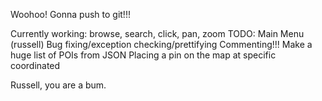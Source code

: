 
Woohoo! Gonna push to git!!!

Currently working: browse, search, click, pan, zoom
TODO:
	Main Menu (russell)
	Bug fixing/exception checking/prettifying
	Commenting!!!
	Make a huge list of POIs from JSON
	Placing a pin on the map at specific coordinated

Russell, you are a bum.